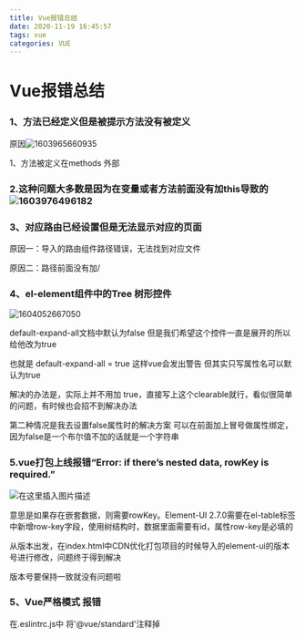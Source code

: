 ```yaml
---
title: Vue报错总结
date: 2020-11-19 16:45:57
tags: vue
categories: VUE
---
```

# **Vue报错总结**


### 1、方法已经定义但是被提示方法没有被定义

原因![1603965660935](C:\Users\dell\AppData\Roaming\Typora\typora-user-images\1603965660935.png)

1、方法被定义在methods 外部





### 2.这种问题大多数是因为在变量或者方法前面没有加this导致的![1603976496182](C:\Users\dell\AppData\Roaming\Typora\typora-user-images\1603976496182.png)



### 3、对应路由已经设置但是无法显示对应的页面

原因一：导入的路由组件路径错误，无法找到对应文件

原因二：路径前面没有加/



### 4、el-element组件中的Tree 树形控件 

![1604052667050](C:\Users\dell\AppData\Roaming\Typora\typora-user-images\1604052667050.png)



default-expand-all文档中默认为false 但是我们希望这个控件一直是展开的所以给他改为true

也就是 default-expand-all = true 这样vue会发出警告 但其实只写属性名可以默认为true 

 解决的办法是，实际上并不用加 true，直接写上这个clearable就行，看似很简单的问题，有时候也会招不到解决办法 



第二种情况是我去设置false属性时的解决方案 可以在前面加上冒号做属性绑定，因为false是一个布尔值不加的话就是一个字符串



### 5.vue打包上线报错“Error: if there’s nested data, rowKey is required.”

 ![在这里插入图片描述](https://img-blog.csdnimg.cn/20200428102659392.PNG) 

 意思是如果存在嵌套数据，则需要rowKey。Element-UI 2.7.0需要在el-table标签中新增row-key字段，使用树结构时，数据里面需要有id，属性row-key是必填的 



 从版本出发，在index.html中CDN优化打包项目的时候导入的element-ui的版本号进行修改，问题终于得到解决 

版本号要保持一致就没有问题啦





### 5、Vue严格模式 报错

在.eslintrc.js中 将'@vue/standard'注释掉
